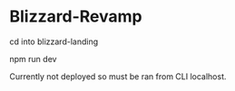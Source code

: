 # Blizzard-Revamp

cd into blizzard-landing

npm run dev

Currently not deployed so must be ran from CLI localhost.
